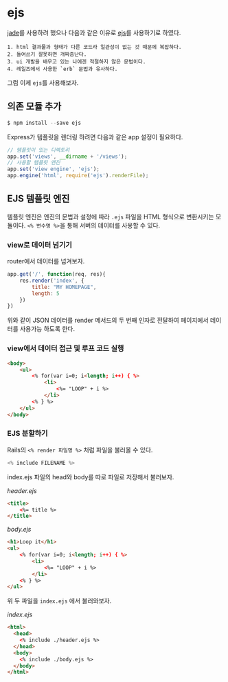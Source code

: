 # ejs

[jade](https://pugjs.org/api/getting-started.html)를 사용하려 했으나 다음과 같은 이유로 [ejs](http://www.embeddedjs.com/)를 사용하기로 하였다.

	1. html 결과물과 형태가 다른 코드라 일관성이 없는 것 때문에 복잡하다.
	2. 들여쓰기 잘못하면 개짜증난다.
	3. ui 개발을 배우고 있는 나에겐 적절하지 않은 문법이다.
	4. 레일즈에서 사용한 `erb` 문법과 유사하다.

그럼 이제 `ejs`를 사용해보자.

## 의존 모듈 추가

```javascript
$ npm install --save ejs
```

Express가 템플릿을 렌더링 하려면 다음과 같은 app 설정이 필요하다.

```javascript
// 템플릿이 있는 디렉토리
app.set('views', __dirname + '/views');
// 사용할 템플릿 엔진
app.set('view engine', 'ejs');
app.engine('html', require('ejs').renderFile);
```

## EJS 템플릿 엔진

템플릿 엔진은 엔진의 문법과 설정에 따라 `.ejs` 파일을 HTML 형식으로 변환시키는 모듈이다. `<% 변수명 %>`을 통해 서버의 데이터를 사용할 수 있다.

### view로 데이터 넘기기

router에서 데이터를 넘겨보자.

```javascript
app.get('/', function(req, res){
	res.render('index', {
		title: "MY HOMEPAGE",
		length: 5
	})
})
```

위와 같이 JSON 데이터를 render 메서드의 두 번째 인자로 전달하여 페이지에서 데이터를 사용가능 하도록 한다.


### view에서 데이터 접근 및 루프 코드 실행

```html
<body>
	<ul>
		<% for(var i=0; i<length; i++) { %>
			<li>
				<%= "LOOP" + i %>
			</li>
		<% } %>
	</ul>
</body>
```

### EJS 분할하기

Rails의 `<% render 파일명 %>` 처럼 파일을 불러올 수 있다.

```javascript
<% include FILENAME %>
```

index.ejs 파일의 head와 body를 따로 파일로 저장해서 불러보자.

*header.ejs*

```html
<title>
	<%= title %>
</title>
```

*body.ejs*

```html
<h1>Loop it</h1>
<ul>
	<% for(var i=0; i<length; i++) { %>
		<li>
			<%= "LOOP" + i %>
		</li>
	<% } %>
</ul>
```

위 두 파일을 `index.ejs` 에서 불러와보자.

*index.ejs*

```html
<html>
  <head>
    <% include ./header.ejs %>
  </head>
  <body>
    <% include ./body.ejs %>
  </body>
</html>
```
